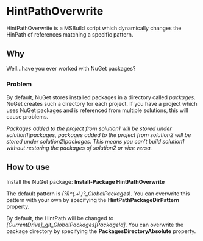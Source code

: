 # HintPathOverwrite

HintPathOverwrite is a MSBuild script which dynamically changes the HinPath of references matching a specific pattern.

## Why
Well…have you ever worked with NuGet packages?

### Problem
By default, NuGet stores installed packages in a directory called *packages*. NuGet creates such a directory for each project.
If you have a project which uses NuGet packages and is referenced from multiple solutions, this will cause problems.

*Packages added to the project from solution1 will be stored under solution1\packages, packages added to the project from solution2 will be stored under solution2\packages.
This means you can’t build solution1 without restoring the packages of solution2 or vice versa.*

## How to use

Install the NuGet package:
**Install-Package HintPathOverwrite**

The default pattern is *(?i)^(.+\\)?_GlobalPackages\\*. You can overwrite this pattern with your own by specifying the **HintPathPackageDirPattern** property.

By default, the HintPath will be changed to *[CurrentDrive]\_git\_GlobalPackages\[PackageId]*.
You can overwrite the package directory by specifying the **PackagesDirectoryAbsolute** property.


